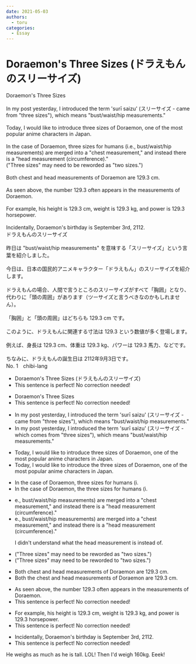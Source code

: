 ```yaml
---
date: 2021-05-03
authors:
  - toru
categories:
  - Essay
---
```


<h1 id="subject_show">Doraemon's Three Sizes (ドラえもんのスリーサイズ)</h1>
<div class="date" hidden>May 3, 2021 10:47</div>
<div id="post"><div id="body_show_ori">
Doraemon's Three Sizes<br/><br/>In my post yesterday, I introduced the term 'surī saizu' (スリーサイズ - came from "three sizes"), which means "bust/waist/hip measurements."<br/><br/>Today, I would like to introduce three sizes of Doraemon, one of the most popular anime characters in Japan.<br/><br/>In the case of Doraemon, three sizes for humans (i.e., bust/waist/hip measurements) are merged into a "chest measurement," and instead there is a "head measurement (circumference)." <br/>("Three sizes" may need to be reworded as "two sizes.")<br/><br/>Both chest and head measurements of Doraemon are 129.3 cm.<br/><br/>As seen above, the number 129.3 often appears in the measurements of Doraemon.<br/><br/>For example, his height is 129.3 cm, weight is 129.3 kg, and power is 129.3 horsepower.<br/><br/>Incidentally, Doraemon's birthday is September 3rd, 2112.
</div></div>

<!-- more -->

<div id="post_ja"><div id="body_show_mo">
ドラえもんのスリーサイズ<br/><br/>昨日は "bust/waist/hip measurements" を意味する「スリーサイズ」という言葉を紹介しました。<br/><br/>今日は、日本の国民的アニメキャラクター「ドラえもん」のスリーサイズを紹介します。<br/><br/>ドラえもんの場合、人間で言うところのスリーサイズがすべて「胸囲」となり、代わりに「頭の周囲」があります（ツーサイズと言うべきなのかもしれません）。<br/><br/>「胸囲」と「頭の周囲」はどちらも 129.3 cm です。<br/><br/>このように、ドラえもんに関連する寸法は 129.3 という数値が多く登場します。<br/><br/>例えば、身長は 129.3 cm、体重は 129.3 kg、パワーは 129.3 馬力、などです。<br/><br/>ちなみに、ドラえもんの誕生日は 2112年9月3日です。
</div></div>
<div id="block"><div class="first_name"> No. 1　<span class="just_name">chibi-lang</span></div><div id="block2">
<ul class="correction_field">
<li class="incorrect">Doraemon's Three Sizes (ドラえもんのスリーサイズ)</li>
<li class="corrected perfect">This sentence is perfect! No correction needed!</li>
</ul>
<ul class="correction_field">
<li class="incorrect">Doraemon's Three Sizes</li>
<li class="corrected perfect">This sentence is perfect! No correction needed!</li>
</ul>
<ul class="correction_field">
<li class="incorrect">In my post yesterday, I introduced the term 'surī saizu' (スリーサイズ - came from "three sizes"), which means "bust/waist/hip measurements."</li>
<li class="corrected correct">
In my post yesterday, I introduced the term 'surī saizu' (スリーサイズ - <span class="f_blue">which comes</span> from "three sizes"), which means "bust/waist/hip measurements."
</li>
</ul>
<ul class="correction_field">
<li class="incorrect">Today, I would like to introduce three sizes of Doraemon, one of the most popular anime characters in Japan.</li>
<li class="corrected correct">
Today, I would like to introduce <span class="f_blue">the</span> three sizes of Doraemon, one of the most popular anime characters in Japan.
</li>
</ul>
<ul class="correction_field">
<li class="incorrect">In the case of Doraemon, three sizes for humans (i.</li>
<li class="corrected correct">
In the case of Doraemon, <span class="f_blue">the</span> three sizes for humans (i.
</li>
</ul>
<ul class="correction_field">
<li class="incorrect">e., bust/waist/hip measurements) are merged into a "chest measurement," and instead there is a "head measurement (circumference)." </li>
<li class="corrected correct">
e., bust/waist/hip measurements) are merged into a "chest measurement," and <span class="sline">instead there is a </span>"head measurement (circumference)." 
<p class="correction_comment">I didn't understand  what the head measurement is instead of.</p>
</li>
</ul>
<ul class="correction_field">
<li class="incorrect">("Three sizes" may need to be reworded as "two sizes.")</li>
<li class="corrected correct">
("Three sizes" may need to be reworded <span class="f_blue">to</span> "two sizes.")
</li>
</ul>
<ul class="correction_field">
<li class="incorrect">Both chest and head measurements of Doraemon are 129.3 cm.</li>
<li class="corrected correct">
Both <span class="f_blue">the</span> chest and head measurements of Doraemon are 129.3 cm.
</li>
</ul>
<ul class="correction_field">
<li class="incorrect">As seen above, the number 129.3 often appears in the measurements of Doraemon.</li>
<li class="corrected perfect">This sentence is perfect! No correction needed!</li>
</ul>
<ul class="correction_field">
<li class="incorrect">For example, his height is 129.3 cm, weight is 129.3 kg, and power is 129.3 horsepower.</li>
<li class="corrected perfect">This sentence is perfect! No correction needed!</li>
</ul>
<ul class="correction_field">
<li class="incorrect">Incidentally, Doraemon's birthday is September 3rd, 2112.</li>
<li class="corrected perfect">This sentence is perfect! No correction needed!</li>
</ul>
<p class="comment_small">
 He weighs as much as he is tall. LOL! Then I'd weigh 160kg. Eeek!
</p>

</div></div>
